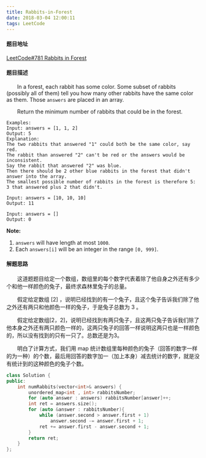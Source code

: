 ```yaml
---
title: Rabbits-in-Forest
date: 2018-03-04 12:00:11
tags: LeetCode
---
```


#### 题目地址

[LeetCode#781 Rabbits in Forest](https://leetcode.com/problems/rabbits-in-forest/description/)

#### 题目描述

&emsp;&emsp;In a forest, each rabbit has some color. Some subset of rabbits (possibly all of them) tell you how many other rabbits have the same color as them. Those `answers` are placed in an array.

&emsp;&emsp;Return the minimum number of rabbits that could be in the forest.

<!--more-->

```
Examples:
Input: answers = [1, 1, 2]
Output: 5
Explanation:
The two rabbits that answered "1" could both be the same color, say red.
The rabbit than answered "2" can't be red or the answers would be inconsistent.
Say the rabbit that answered "2" was blue.
Then there should be 2 other blue rabbits in the forest that didn't answer into the array.
The smallest possible number of rabbits in the forest is therefore 5: 3 that answered plus 2 that didn't.

Input: answers = [10, 10, 10]
Output: 11

Input: answers = []
Output: 0
```

**Note:**

1. `answers` will have length at most `1000`.
2. Each `answers[i]` will be an integer in the range `[0, 999]`.

#### 解题思路

&emsp;&emsp;这道题题目给定一个数组，数组里的每个数字代表着除了他自身之外还有多少个和他一样颜色的兔子，最终求森林里兔子的总量。

&emsp;&emsp;假定给定数组 [2] ，说明已经找到的有一个兔子，且这个兔子告诉我们除了他之外还有两只和他颜色一样的兔子，于是兔子总数为 3 。

&emsp;&emsp;假定给定数组[2，2]，说明已经找到有两只兔子，且这两只兔子告诉我们除了他本身之外还有两只颜色一样的，这两只兔子的回答一样说明这两只也是一样颜色的，所以没有找到的只有一只了。总数还是为3。

&emsp;&emsp;明白了计算方式，我们用 map 统计数组里每种颜色的兔子（回答的数字一样的为一种）的个数，最后用回答的数字加一（加上本身）减去统计的数字，就是没有统计到的这种颜色的兔子个数。

```c++
class Solution {
public:
    int numRabbits(vector<int>& answers) {
        unordered_map<int , int> rabbitsNumber;
        for (auto answer : answers) rabbitsNumber[answer]++;
        int ret = answers.size();
        for (auto &answer : rabbitsNumber){
            while (answer.second > answer.first + 1)
                answer.second -= answer.first + 1;
            ret += answer.first - answer.second + 1;
        }
        return ret;
    }
};
```

